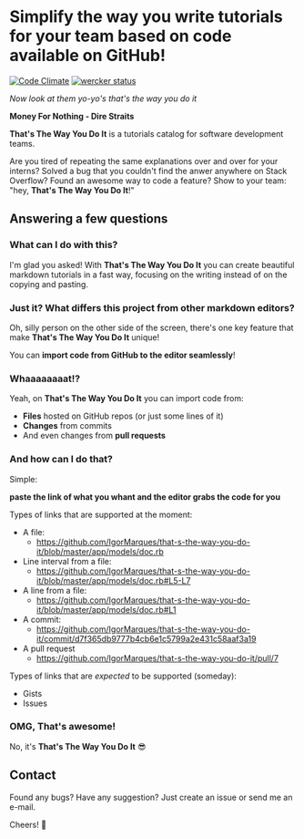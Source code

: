 # Simplify the way you write tutorials for your team based on code available on GitHub!

[![Code Climate](https://codeclimate.com/github/IgorMarques/that-s-the-way-you-do-it/badges/gpa.svg)](https://codeclimate.com/github/IgorMarques/that-s-the-way-you-do-it)
[![wercker status](https://app.wercker.com/status/20d893068e04bda23d6d78c1ab3e1c24/s/master "wercker status")](https://app.wercker.com/project/bykey/20d893068e04bda23d6d78c1ab3e1c24)

*Now look at them yo-yo's that's the way you do it*

**Money For Nothing - Dire Straits**

**That's The Way You Do It** is a tutorials catalog for software development teams. 

Are you tired of repeating the same explanations over and over for your interns? Solved a bug that you couldn't find the anwer anywhere on Stack Overflow? Found an awesome way to code a feature? Show to your team: "hey, **That's The Way You Do It**!"

## Answering a few questions

### What can I do with this?

I'm glad you asked! With **That's The Way You Do It** you can create beautiful markdown tutorials in a fast way, focusing on the writing instead of on the copying and pasting. 

### Just it? What differs this project from other markdown editors?

Oh, silly person on the other side of the screen, there's one key feature that make **That's The Way You Do It** unique!

You can **import code from GitHub to the editor seamlessly**!

### Whaaaaaaaat!?

Yeah, on **That's The Way You Do It** you can import code from:

- **Files** hosted on GitHub repos (or just some lines of it)
- **Changes** from commits
- And even changes from **pull requests**

### And how can I do that?

Simple: 

**paste the link of what you whant and the editor grabs the code for you**

Types of links that are supported at the moment:

- A file: 
  - https://github.com/IgorMarques/that-s-the-way-you-do-it/blob/master/app/models/doc.rb
- Line interval from a file: 
  - https://github.com/IgorMarques/that-s-the-way-you-do-it/blob/master/app/models/doc.rb#L5-L7
- A line from a file:
  - https://github.com/IgorMarques/that-s-the-way-you-do-it/blob/master/app/models/doc.rb#L1
- A commit:
  - https://github.com/IgorMarques/that-s-the-way-you-do-it/commit/d7f365db9777b4cb6e1c5799a2e431c58aaf3a19
- A pull request
  - https://github.com/IgorMarques/that-s-the-way-you-do-it/pull/7
  
Types of links that are *expected* to be supported (someday):

- Gists
- Issues

### OMG, That's awesome!

No, it's **That's The Way You Do It** :sunglasses:

## Contact

Found any bugs? Have any suggestion? Just create an issue or send me an e-mail.

Cheers! :beers: 
